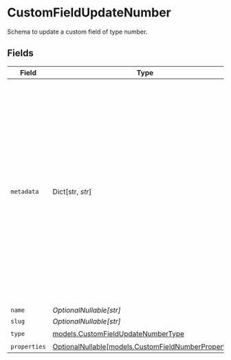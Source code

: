 # CustomFieldUpdateNumber

Schema to update a custom field of type number.


## Fields

| Field                                                                                                                                                                                                                                                    | Type                                                                                                                                                                                                                                                     | Required                                                                                                                                                                                                                                                 | Description                                                                                                                                                                                                                                              |
| -------------------------------------------------------------------------------------------------------------------------------------------------------------------------------------------------------------------------------------------------------- | -------------------------------------------------------------------------------------------------------------------------------------------------------------------------------------------------------------------------------------------------------- | -------------------------------------------------------------------------------------------------------------------------------------------------------------------------------------------------------------------------------------------------------- | -------------------------------------------------------------------------------------------------------------------------------------------------------------------------------------------------------------------------------------------------------- |
| `metadata`                                                                                                                                                                                                                                               | Dict[str, *str*]                                                                                                                                                                                                                                         | :heavy_minus_sign:                                                                                                                                                                                                                                       | Key-value object allowing you to store additional information.<br/><br/>The key must be a string with a maximum length of **40 characters**.<br/>The value must be a string with a maximum length of **500 characters**.<br/>You can store up to **50 key-value pairs**. |
| `name`                                                                                                                                                                                                                                                   | *OptionalNullable[str]*                                                                                                                                                                                                                                  | :heavy_minus_sign:                                                                                                                                                                                                                                       | N/A                                                                                                                                                                                                                                                      |
| `slug`                                                                                                                                                                                                                                                   | *OptionalNullable[str]*                                                                                                                                                                                                                                  | :heavy_minus_sign:                                                                                                                                                                                                                                       | N/A                                                                                                                                                                                                                                                      |
| `type`                                                                                                                                                                                                                                                   | [models.CustomFieldUpdateNumberType](../models/customfieldupdatenumbertype.md)                                                                                                                                                                           | :heavy_check_mark:                                                                                                                                                                                                                                       | N/A                                                                                                                                                                                                                                                      |
| `properties`                                                                                                                                                                                                                                             | [OptionalNullable[models.CustomFieldNumberProperties]](../models/customfieldnumberproperties.md)                                                                                                                                                         | :heavy_minus_sign:                                                                                                                                                                                                                                       | N/A                                                                                                                                                                                                                                                      |